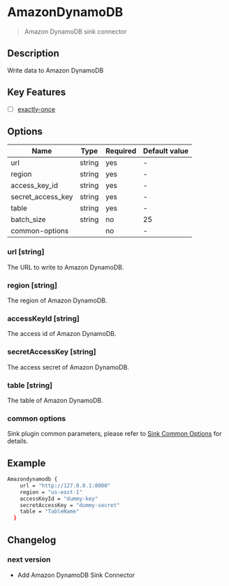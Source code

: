 # AmazonDynamoDB

> Amazon DynamoDB sink connector

## Description

Write data to Amazon DynamoDB

## Key Features

- [ ] [exactly-once](../../concept/connector-v2-features.md)

## Options

|       Name        |  Type  | Required | Default value |
|-------------------|--------|----------|---------------|
| url               | string | yes      | -             |
| region            | string | yes      | -             |
| access_key_id     | string | yes      | -             |
| secret_access_key | string | yes      | -             |
| table             | string | yes      | -             |
| batch_size        | string | no       | 25            |
| common-options    |        | no       | -             |

### url [string]

The URL to write to Amazon DynamoDB.

### region [string]

The region of Amazon DynamoDB.

### accessKeyId [string]

The access id of Amazon DynamoDB.

### secretAccessKey [string]

The access secret of Amazon DynamoDB.

### table [string]

The table of Amazon DynamoDB.

### common options

Sink plugin common parameters, please refer to [Sink Common Options](../sink-common-options.md) for details.

## Example

```bash
Amazondynamodb {
    url = "http://127.0.0.1:8000"
    region = "us-east-1"
    accessKeyId = "dummy-key"
    secretAccessKey = "dummy-secret"
    table = "TableName"
  }
```

## Changelog

### next version

- Add Amazon DynamoDB Sink Connector

